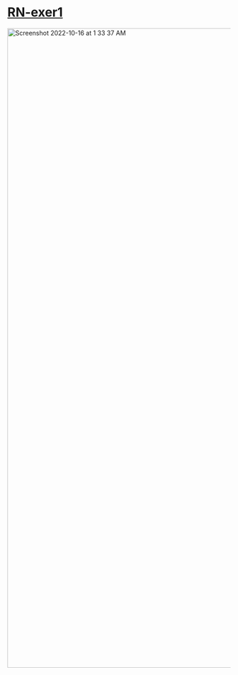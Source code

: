 # [RN-exer1](https://kadikraman.github.io/react-native-v2/) 

<img width="1440" alt="Screenshot 2022-10-16 at 1 33 37 AM" src="https://user-images.githubusercontent.com/49956754/196005630-ba97d29b-652d-4c47-96ab-60e921f904e4.png">
